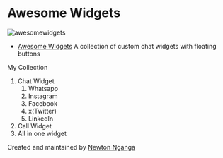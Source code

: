 # Awesome Widgets



![awesomewidgets](https://github.com/Newton-Nganga/custom-widgets/assets/93589514/a5cd6a02-66cf-4efb-b069-261e7ced1480)

- [Awesome Widgets](https://awesomewidgets.vercel.app/) A collection of custom chat widgets with floating buttons 

My Collection
1. Chat Widget
      1. Whatsapp
      2. Instagram
      3. Facebook
      4. x(Twitter)
      5. LinkedIn
3. Call Widget
4. All in one widget





Created and maintained by [Newton Nganga](https://github.com/Newton-Nganga) 


